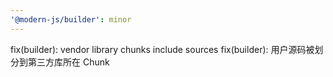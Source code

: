 ```yaml
---
'@modern-js/builder': minor
---
```


fix(builder): vendor library chunks include sources
fix(builder): 用户源码被划分到第三方库所在 Chunk
